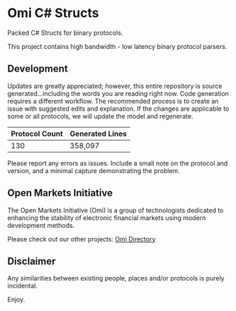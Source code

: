 # Omi C# Structs

Packed C# Structs for binary protocols.

This project contains high bandwidth - low latency binary protocol parsers.


## Development

Updates are greatly appreciated; however, this entire repository is source generated...including the words you are reading right now. Code generation requires a different workflow.  The recommended process is to create an issue with suggested edits and explanation.  If the changes are applicable to some or all protocols, we will update the model and regenerate.

| Protocol Count | Generated Lines |
| --- | --- |
| 130 | 358,097 |

Please report any errors as issues.  Include a small note on the protocol and version, and a minimal capture demonstrating the problem.

## Open Markets Initiative

The Open Markets Initiative (Omi) is a group of technologists dedicated to enhancing the stability of electronic financial markets using modern development methods.

Please check out our other projects: [Omi Directory](https://github.com/Open-Markets-Initiative/Directory "Open Markets Initiative Repository Directory")

## Disclaimer

Any similarities between existing people, places and/or protocols is purely incidental.

Enjoy.


[Asx.Directory]: https://github.com/Open-Markets-Initiative/CSharp.Hft.Structs/tree/master/Asx "Australian Securities Exchange"
[Asx.Securities.T24.Itch.v1.13.Structs]: https://github.com/Open-Markets-Initiative/CSharp.Hft.Structs/blob/master/Asx/Asx.Securities.T24.Itch.v1.13.cs "Asx Securities T24 Itch v1.13 C# Parsers Source File"
[Cboe.Directory]: https://github.com/Open-Markets-Initiative/CSharp.Hft.Structs/tree/master/Cboe "Chicago Board Options Exchange"
[Cboe.Bzx.Equities.OrderEntry.Boe.v2.3.Structs]: https://github.com/Open-Markets-Initiative/CSharp.Hft.Structs/blob/master/Cboe/Cboe.Bzx.Equities.OrderEntry.Boe.v2.3.cs "Cboe Bzx Equities OrderEntry Boe v2.3 C# Parsers Source File"
[Cboe.Directory]: https://github.com/Open-Markets-Initiative/CSharp.Hft.Structs/tree/master/Cboe "Chicago Board Options Exchange"
[Cboe.Edgx.Equities.OrderEntry.Boe.v2.3.Structs]: https://github.com/Open-Markets-Initiative/CSharp.Hft.Structs/blob/master/Cboe/Cboe.Edgx.Equities.OrderEntry.Boe.v2.3.cs "Cboe Edgx Equities OrderEntry Boe v2.3 C# Parsers Source File"
[Cboe.Directory]: https://github.com/Open-Markets-Initiative/CSharp.Hft.Structs/tree/master/Cboe "Chicago Board Options Exchange"
[Cboe.Futures.DepthOfBook.Pitch.v1.1.6.Structs]: https://github.com/Open-Markets-Initiative/CSharp.Hft.Structs/blob/master/Cboe/Cboe.Futures.DepthOfBook.Pitch.v1.1.6.cs "Cboe Futures DepthOfBook Pitch v1.1.6 C# Parsers Source File"
[Cboe.Directory]: https://github.com/Open-Markets-Initiative/CSharp.Hft.Structs/tree/master/Cboe "Chicago Board Options Exchange"
[Cboe.Futures.DepthOfBook.Pitch.v1.1.12.Structs]: https://github.com/Open-Markets-Initiative/CSharp.Hft.Structs/blob/master/Cboe/Cboe.Futures.DepthOfBook.Pitch.v1.1.12.cs "Cboe Futures DepthOfBook Pitch v1.1.12 C# Parsers Source File"
[Cboe.Directory]: https://github.com/Open-Markets-Initiative/CSharp.Hft.Structs/tree/master/Cboe "Chicago Board Options Exchange"
[Cboe.Futures.OrderEntry.Boe.v1.3.Structs]: https://github.com/Open-Markets-Initiative/CSharp.Hft.Structs/blob/master/Cboe/Cboe.Futures.OrderEntry.Boe.v1.3.cs "Cboe Futures OrderEntry Boe v1.3 C# Parsers Source File"
[Cboe.Directory]: https://github.com/Open-Markets-Initiative/CSharp.Hft.Structs/tree/master/Cboe "Chicago Board Options Exchange"
[Cboe.Options.ComplexDepthOfBook.Pitch.v2.1.18.Structs]: https://github.com/Open-Markets-Initiative/CSharp.Hft.Structs/blob/master/Cboe/Cboe.Options.ComplexDepthOfBook.Pitch.v2.1.18.cs "Cboe Options ComplexDepthOfBook Pitch v2.1.18 C# Parsers Source File"
[Cboe.Directory]: https://github.com/Open-Markets-Initiative/CSharp.Hft.Structs/tree/master/Cboe "Chicago Board Options Exchange"
[Cboe.Bzx.Options.OrderEntry.Boe.v2.10.Structs]: https://github.com/Open-Markets-Initiative/CSharp.Hft.Structs/blob/master/Cboe/Cboe.Bzx.Options.OrderEntry.Boe.v2.10.cs "Cboe Bzx Options OrderEntry Boe v2.10 C# Parsers Source File"
[Cboe.Directory]: https://github.com/Open-Markets-Initiative/CSharp.Hft.Structs/tree/master/Cboe "Chicago Board Options Exchange"
[Cboe.C1.Options.AuctionFeed.Pitch.v1.1.1.Structs]: https://github.com/Open-Markets-Initiative/CSharp.Hft.Structs/blob/master/Cboe/Cboe.C1.Options.AuctionFeed.Pitch.v1.1.1.cs "Cboe C1 Options AuctionFeed Pitch v1.1.1 C# Parsers Source File"
[Cboe.Directory]: https://github.com/Open-Markets-Initiative/CSharp.Hft.Structs/tree/master/Cboe "Chicago Board Options Exchange"
[Cboe.C1.Options.OrderEntry.Boe.v2.10.Structs]: https://github.com/Open-Markets-Initiative/CSharp.Hft.Structs/blob/master/Cboe/Cboe.C1.Options.OrderEntry.Boe.v2.10.cs "Cboe C1 Options OrderEntry Boe v2.10 C# Parsers Source File"
[Cboe.Directory]: https://github.com/Open-Markets-Initiative/CSharp.Hft.Structs/tree/master/Cboe "Chicago Board Options Exchange"
[Cboe.Edgx.Options.AuctionFeed.Pitch.v1.1.1.Structs]: https://github.com/Open-Markets-Initiative/CSharp.Hft.Structs/blob/master/Cboe/Cboe.Edgx.Options.AuctionFeed.Pitch.v1.1.1.cs "Cboe Edgx Options AuctionFeed Pitch v1.1.1 C# Parsers Source File"
[Cboe.Directory]: https://github.com/Open-Markets-Initiative/CSharp.Hft.Structs/tree/master/Cboe "Chicago Board Options Exchange"
[Cboe.Edgx.Options.OrderEntry.Boe.v2.10.Structs]: https://github.com/Open-Markets-Initiative/CSharp.Hft.Structs/blob/master/Cboe/Cboe.Edgx.Options.OrderEntry.Boe.v2.10.cs "Cboe Edgx Options OrderEntry Boe v2.10 C# Parsers Source File"
[Cboe.Directory]: https://github.com/Open-Markets-Initiative/CSharp.Hft.Structs/tree/master/Cboe "Chicago Board Options Exchange"
[Cboe.Options.DepthOfBook.Pitch.v2.39.4.Structs]: https://github.com/Open-Markets-Initiative/CSharp.Hft.Structs/blob/master/Cboe/Cboe.Options.DepthOfBook.Pitch.v2.39.4.cs "Cboe Options DepthOfBook Pitch v2.39.4 C# Parsers Source File"
[Cboe.Directory]: https://github.com/Open-Markets-Initiative/CSharp.Hft.Structs/tree/master/Cboe "Chicago Board Options Exchange"
[Cboe.Options.MarketDataFeed.Csm.v1.4.2.Structs]: https://github.com/Open-Markets-Initiative/CSharp.Hft.Structs/blob/master/Cboe/Cboe.Options.MarketDataFeed.Csm.v1.4.2.cs "Cboe Options MarketDataFeed Csm v1.4.2 C# Parsers Source File"
[Cboe.Directory]: https://github.com/Open-Markets-Initiative/CSharp.Hft.Structs/tree/master/Cboe "Chicago Board Options Exchange"
[Cboe.Options.MarketLevel2.Csm.v1.0.4.Structs]: https://github.com/Open-Markets-Initiative/CSharp.Hft.Structs/blob/master/Cboe/Cboe.Options.MarketLevel2.Csm.v1.0.4.cs "Cboe Options MarketLevel2 Csm v1.0.4 C# Parsers Source File"
[Cboe.Directory]: https://github.com/Open-Markets-Initiative/CSharp.Hft.Structs/tree/master/Cboe "Chicago Board Options Exchange"
[Cboe.Options.OpeningAuction.Csm.v1.0.Structs]: https://github.com/Open-Markets-Initiative/CSharp.Hft.Structs/blob/master/Cboe/Cboe.Options.OpeningAuction.Csm.v1.0.cs "Cboe Options OpeningAuction Csm v1.0 C# Parsers Source File"
[Cme.Directory]: https://github.com/Open-Markets-Initiative/CSharp.Hft.Structs/tree/master/Cme "Chicago Mercantile Exchange"
[Cme.Futures.Mdp3.Sbe.v1.5.Structs]: https://github.com/Open-Markets-Initiative/CSharp.Hft.Structs/blob/master/Cme/Cme.Futures.Mdp3.Sbe.v1.5.cs "Cme Futures Mdp3 Sbe v1.5 C# Parsers Source File"
[Cme.Directory]: https://github.com/Open-Markets-Initiative/CSharp.Hft.Structs/tree/master/Cme "Chicago Mercantile Exchange"
[Cme.Futures.Mdp3.Sbe.v1.6.Structs]: https://github.com/Open-Markets-Initiative/CSharp.Hft.Structs/blob/master/Cme/Cme.Futures.Mdp3.Sbe.v1.6.cs "Cme Futures Mdp3 Sbe v1.6 C# Parsers Source File"
[Cme.Directory]: https://github.com/Open-Markets-Initiative/CSharp.Hft.Structs/tree/master/Cme "Chicago Mercantile Exchange"
[Cme.Futures.Mdp3.Sbe.v1.8.Structs]: https://github.com/Open-Markets-Initiative/CSharp.Hft.Structs/blob/master/Cme/Cme.Futures.Mdp3.Sbe.v1.8.cs "Cme Futures Mdp3 Sbe v1.8 C# Parsers Source File"
[Cme.Directory]: https://github.com/Open-Markets-Initiative/CSharp.Hft.Structs/tree/master/Cme "Chicago Mercantile Exchange"
[Cme.Futures.Mdp3.Sbe.v1.9.Structs]: https://github.com/Open-Markets-Initiative/CSharp.Hft.Structs/blob/master/Cme/Cme.Futures.Mdp3.Sbe.v1.9.cs "Cme Futures Mdp3 Sbe v1.9 C# Parsers Source File"
[Cme.Directory]: https://github.com/Open-Markets-Initiative/CSharp.Hft.Structs/tree/master/Cme "Chicago Mercantile Exchange"
[Cme.Futures.Mdp3.Sbe.v1.10.Structs]: https://github.com/Open-Markets-Initiative/CSharp.Hft.Structs/blob/master/Cme/Cme.Futures.Mdp3.Sbe.v1.10.cs "Cme Futures Mdp3 Sbe v1.10 C# Parsers Source File"
[Cme.Directory]: https://github.com/Open-Markets-Initiative/CSharp.Hft.Structs/tree/master/Cme "Chicago Mercantile Exchange"
[Cme.Futures.Mdp3.Sbe.v1.11.Structs]: https://github.com/Open-Markets-Initiative/CSharp.Hft.Structs/blob/master/Cme/Cme.Futures.Mdp3.Sbe.v1.11.cs "Cme Futures Mdp3 Sbe v1.11 C# Parsers Source File"
[Cme.Directory]: https://github.com/Open-Markets-Initiative/CSharp.Hft.Structs/tree/master/Cme "Chicago Mercantile Exchange"
[Cme.Futures.Streamline.Sbe.v5.8.Structs]: https://github.com/Open-Markets-Initiative/CSharp.Hft.Structs/blob/master/Cme/Cme.Futures.Streamline.Sbe.v5.8.cs "Cme Futures Streamline Sbe v5.8 C# Parsers Source File"
[Cme.Directory]: https://github.com/Open-Markets-Initiative/CSharp.Hft.Structs/tree/master/Cme "Chicago Mercantile Exchange"
[Cme.Futures.Streamline.Sbe.v5.9.Structs]: https://github.com/Open-Markets-Initiative/CSharp.Hft.Structs/blob/master/Cme/Cme.Futures.Streamline.Sbe.v5.9.cs "Cme Futures Streamline Sbe v5.9 C# Parsers Source File"
[Cme.Directory]: https://github.com/Open-Markets-Initiative/CSharp.Hft.Structs/tree/master/Cme "Chicago Mercantile Exchange"
[Cme.Futures.Settlements.Sbe.v7.0.Structs]: https://github.com/Open-Markets-Initiative/CSharp.Hft.Structs/blob/master/Cme/Cme.Futures.Settlements.Sbe.v7.0.cs "Cme Futures Settlements Sbe v7.0 C# Parsers Source File"
[Cme.Directory]: https://github.com/Open-Markets-Initiative/CSharp.Hft.Structs/tree/master/Cme "Chicago Mercantile Exchange"
[Cme.Futures.iLink3.Sbe.v8.2.Structs]: https://github.com/Open-Markets-Initiative/CSharp.Hft.Structs/blob/master/Cme/Cme.Futures.iLink3.Sbe.v8.2.cs "Cme Futures iLink3 Sbe v8.2 C# Parsers Source File"
[Cme.Directory]: https://github.com/Open-Markets-Initiative/CSharp.Hft.Structs/tree/master/Cme "Chicago Mercantile Exchange"
[Cme.Futures.iLink3.Sbe.v8.3.Structs]: https://github.com/Open-Markets-Initiative/CSharp.Hft.Structs/blob/master/Cme/Cme.Futures.iLink3.Sbe.v8.3.cs "Cme Futures iLink3 Sbe v8.3 C# Parsers Source File"
[Cme.Directory]: https://github.com/Open-Markets-Initiative/CSharp.Hft.Structs/tree/master/Cme "Chicago Mercantile Exchange"
[Cme.Futures.iLink3.Sbe.v8.4.Structs]: https://github.com/Open-Markets-Initiative/CSharp.Hft.Structs/blob/master/Cme/Cme.Futures.iLink3.Sbe.v8.4.cs "Cme Futures iLink3 Sbe v8.4 C# Parsers Source File"
[Cme.Directory]: https://github.com/Open-Markets-Initiative/CSharp.Hft.Structs/tree/master/Cme "Chicago Mercantile Exchange"
[Cme.Futures.iLink3.Sbe.v8.5.Structs]: https://github.com/Open-Markets-Initiative/CSharp.Hft.Structs/blob/master/Cme/Cme.Futures.iLink3.Sbe.v8.5.cs "Cme Futures iLink3 Sbe v8.5 C# Parsers Source File"
[Cme.Directory]: https://github.com/Open-Markets-Initiative/CSharp.Hft.Structs/tree/master/Cme "Chicago Mercantile Exchange"
[Cme.Futures.iLink3.Sbe.v8.6.Structs]: https://github.com/Open-Markets-Initiative/CSharp.Hft.Structs/blob/master/Cme/Cme.Futures.iLink3.Sbe.v8.6.cs "Cme Futures iLink3 Sbe v8.6 C# Parsers Source File"
[Cme.Directory]: https://github.com/Open-Markets-Initiative/CSharp.Hft.Structs/tree/master/Cme "Chicago Mercantile Exchange"
[Cme.Futures.iLink3.Sbe.v8.7.Structs]: https://github.com/Open-Markets-Initiative/CSharp.Hft.Structs/blob/master/Cme/Cme.Futures.iLink3.Sbe.v8.7.cs "Cme Futures iLink3 Sbe v8.7 C# Parsers Source File"
[Eurex.Directory]: https://github.com/Open-Markets-Initiative/CSharp.Hft.Structs/tree/master/Eurex "Eurex Exchange"
[Eurex.Derivatives.Eti.T7.v2.5.Structs]: https://github.com/Open-Markets-Initiative/CSharp.Hft.Structs/blob/master/Eurex/Eurex.Derivatives.Eti.T7.v2.5.cs "Eurex Derivatives Eti T7 v2.5 C# Parsers Source File"
[Eurex.Directory]: https://github.com/Open-Markets-Initiative/CSharp.Hft.Structs/tree/master/Eurex "Eurex Exchange"
[Eurex.Derivatives.Eobi.T7.v2.5.Structs]: https://github.com/Open-Markets-Initiative/CSharp.Hft.Structs/blob/master/Eurex/Eurex.Derivatives.Eobi.T7.v2.5.cs "Eurex Derivatives Eobi T7 v2.5 C# Parsers Source File"
[Eurex.Directory]: https://github.com/Open-Markets-Initiative/CSharp.Hft.Structs/tree/master/Eurex "Eurex Exchange"
[Eurex.Derivatives.Eobi.T7.v3.0.Structs]: https://github.com/Open-Markets-Initiative/CSharp.Hft.Structs/blob/master/Eurex/Eurex.Derivatives.Eobi.T7.v3.0.cs "Eurex Derivatives Eobi T7 v3.0 C# Parsers Source File"
[Eurex.Directory]: https://github.com/Open-Markets-Initiative/CSharp.Hft.Structs/tree/master/Eurex "Eurex Exchange"
[Eurex.Derivatives.Eobi.T7.v4.0.Structs]: https://github.com/Open-Markets-Initiative/CSharp.Hft.Structs/blob/master/Eurex/Eurex.Derivatives.Eobi.T7.v4.0.cs "Eurex Derivatives Eobi T7 v4.0 C# Parsers Source File"
[Eurex.Directory]: https://github.com/Open-Markets-Initiative/CSharp.Hft.Structs/tree/master/Eurex "Eurex Exchange"
[Eurex.Cash.Eti.T7.v5.0.Structs]: https://github.com/Open-Markets-Initiative/CSharp.Hft.Structs/blob/master/Eurex/Eurex.Cash.Eti.T7.v5.0.cs "Eurex Cash Eti T7 v5.0 C# Parsers Source File"
[Eurex.Directory]: https://github.com/Open-Markets-Initiative/CSharp.Hft.Structs/tree/master/Eurex "Eurex Exchange"
[Eurex.Derivatives.Eti.T7.v5.0.Structs]: https://github.com/Open-Markets-Initiative/CSharp.Hft.Structs/blob/master/Eurex/Eurex.Derivatives.Eti.T7.v5.0.cs "Eurex Derivatives Eti T7 v5.0 C# Parsers Source File"
[Eurex.Directory]: https://github.com/Open-Markets-Initiative/CSharp.Hft.Structs/tree/master/Eurex "Eurex Exchange"
[Eurex.Derivatives.Eobi.T7.v5.0.Structs]: https://github.com/Open-Markets-Initiative/CSharp.Hft.Structs/blob/master/Eurex/Eurex.Derivatives.Eobi.T7.v5.0.cs "Eurex Derivatives Eobi T7 v5.0 C# Parsers Source File"
[Eurex.Directory]: https://github.com/Open-Markets-Initiative/CSharp.Hft.Structs/tree/master/Eurex "Eurex Exchange"
[Eurex.Cash.Eti.T7.v6.0.Structs]: https://github.com/Open-Markets-Initiative/CSharp.Hft.Structs/blob/master/Eurex/Eurex.Cash.Eti.T7.v6.0.cs "Eurex Cash Eti T7 v6.0 C# Parsers Source File"
[Eurex.Directory]: https://github.com/Open-Markets-Initiative/CSharp.Hft.Structs/tree/master/Eurex "Eurex Exchange"
[Eurex.Derivatives.Eti.T7.v6.0.Structs]: https://github.com/Open-Markets-Initiative/CSharp.Hft.Structs/blob/master/Eurex/Eurex.Derivatives.Eti.T7.v6.0.cs "Eurex Derivatives Eti T7 v6.0 C# Parsers Source File"
[Eurex.Directory]: https://github.com/Open-Markets-Initiative/CSharp.Hft.Structs/tree/master/Eurex "Eurex Exchange"
[Eurex.Derivatives.Eobi.T7.v6.0.Structs]: https://github.com/Open-Markets-Initiative/CSharp.Hft.Structs/blob/master/Eurex/Eurex.Derivatives.Eobi.T7.v6.0.cs "Eurex Derivatives Eobi T7 v6.0 C# Parsers Source File"
[Eurex.Directory]: https://github.com/Open-Markets-Initiative/CSharp.Hft.Structs/tree/master/Eurex "Eurex Exchange"
[Eurex.Cash.Eti.T7.v6.1.Structs]: https://github.com/Open-Markets-Initiative/CSharp.Hft.Structs/blob/master/Eurex/Eurex.Cash.Eti.T7.v6.1.cs "Eurex Cash Eti T7 v6.1 C# Parsers Source File"
[Eurex.Directory]: https://github.com/Open-Markets-Initiative/CSharp.Hft.Structs/tree/master/Eurex "Eurex Exchange"
[Eurex.Derivatives.Eti.T7.v6.1.Structs]: https://github.com/Open-Markets-Initiative/CSharp.Hft.Structs/blob/master/Eurex/Eurex.Derivatives.Eti.T7.v6.1.cs "Eurex Derivatives Eti T7 v6.1 C# Parsers Source File"
[Eurex.Directory]: https://github.com/Open-Markets-Initiative/CSharp.Hft.Structs/tree/master/Eurex "Eurex Exchange"
[Eurex.Derivatives.Eobi.T7.v6.1.Structs]: https://github.com/Open-Markets-Initiative/CSharp.Hft.Structs/blob/master/Eurex/Eurex.Derivatives.Eobi.T7.v6.1.cs "Eurex Derivatives Eobi T7 v6.1 C# Parsers Source File"
[Eurex.Directory]: https://github.com/Open-Markets-Initiative/CSharp.Hft.Structs/tree/master/Eurex "Eurex Exchange"
[Eurex.Cash.Eti.T7.v7.0.Structs]: https://github.com/Open-Markets-Initiative/CSharp.Hft.Structs/blob/master/Eurex/Eurex.Cash.Eti.T7.v7.0.cs "Eurex Cash Eti T7 v7.0 C# Parsers Source File"
[Eurex.Directory]: https://github.com/Open-Markets-Initiative/CSharp.Hft.Structs/tree/master/Eurex "Eurex Exchange"
[Eurex.Derivatives.Eti.T7.v7.0.Structs]: https://github.com/Open-Markets-Initiative/CSharp.Hft.Structs/blob/master/Eurex/Eurex.Derivatives.Eti.T7.v7.0.cs "Eurex Derivatives Eti T7 v7.0 C# Parsers Source File"
[Eurex.Directory]: https://github.com/Open-Markets-Initiative/CSharp.Hft.Structs/tree/master/Eurex "Eurex Exchange"
[Eurex.Derivatives.Eobi.T7.v7.0.Structs]: https://github.com/Open-Markets-Initiative/CSharp.Hft.Structs/blob/master/Eurex/Eurex.Derivatives.Eobi.T7.v7.0.cs "Eurex Derivatives Eobi T7 v7.0 C# Parsers Source File"
[Eurex.Directory]: https://github.com/Open-Markets-Initiative/CSharp.Hft.Structs/tree/master/Eurex "Eurex Exchange"
[Eurex.Cash.Eti.T7.v7.1.Structs]: https://github.com/Open-Markets-Initiative/CSharp.Hft.Structs/blob/master/Eurex/Eurex.Cash.Eti.T7.v7.1.cs "Eurex Cash Eti T7 v7.1 C# Parsers Source File"
[Eurex.Directory]: https://github.com/Open-Markets-Initiative/CSharp.Hft.Structs/tree/master/Eurex "Eurex Exchange"
[Eurex.Derivatives.Eti.T7.v7.1.Structs]: https://github.com/Open-Markets-Initiative/CSharp.Hft.Structs/blob/master/Eurex/Eurex.Derivatives.Eti.T7.v7.1.cs "Eurex Derivatives Eti T7 v7.1 C# Parsers Source File"
[Eurex.Directory]: https://github.com/Open-Markets-Initiative/CSharp.Hft.Structs/tree/master/Eurex "Eurex Exchange"
[Eurex.Derivatives.Eobi.T7.v7.1.Structs]: https://github.com/Open-Markets-Initiative/CSharp.Hft.Structs/blob/master/Eurex/Eurex.Derivatives.Eobi.T7.v7.1.cs "Eurex Derivatives Eobi T7 v7.1 C# Parsers Source File"
[Eurex.Directory]: https://github.com/Open-Markets-Initiative/CSharp.Hft.Structs/tree/master/Eurex "Eurex Exchange"
[Eurex.Cash.Eti.T7.v8.0.Structs]: https://github.com/Open-Markets-Initiative/CSharp.Hft.Structs/blob/master/Eurex/Eurex.Cash.Eti.T7.v8.0.cs "Eurex Cash Eti T7 v8.0 C# Parsers Source File"
[Eurex.Directory]: https://github.com/Open-Markets-Initiative/CSharp.Hft.Structs/tree/master/Eurex "Eurex Exchange"
[Eurex.Derivatives.Eti.T7.v8.0.Structs]: https://github.com/Open-Markets-Initiative/CSharp.Hft.Structs/blob/master/Eurex/Eurex.Derivatives.Eti.T7.v8.0.cs "Eurex Derivatives Eti T7 v8.0 C# Parsers Source File"
[Eurex.Directory]: https://github.com/Open-Markets-Initiative/CSharp.Hft.Structs/tree/master/Eurex "Eurex Exchange"
[Eurex.Derivatives.Eobi.T7.v8.0.Structs]: https://github.com/Open-Markets-Initiative/CSharp.Hft.Structs/blob/master/Eurex/Eurex.Derivatives.Eobi.T7.v8.0.cs "Eurex Derivatives Eobi T7 v8.0 C# Parsers Source File"
[Eurex.Directory]: https://github.com/Open-Markets-Initiative/CSharp.Hft.Structs/tree/master/Eurex "Eurex Exchange"
[Eurex.Cash.Eti.T7.v8.1.Structs]: https://github.com/Open-Markets-Initiative/CSharp.Hft.Structs/blob/master/Eurex/Eurex.Cash.Eti.T7.v8.1.cs "Eurex Cash Eti T7 v8.1 C# Parsers Source File"
[Eurex.Directory]: https://github.com/Open-Markets-Initiative/CSharp.Hft.Structs/tree/master/Eurex "Eurex Exchange"
[Eurex.Derivatives.Eti.T7.v8.1.Structs]: https://github.com/Open-Markets-Initiative/CSharp.Hft.Structs/blob/master/Eurex/Eurex.Derivatives.Eti.T7.v8.1.cs "Eurex Derivatives Eti T7 v8.1 C# Parsers Source File"
[Eurex.Directory]: https://github.com/Open-Markets-Initiative/CSharp.Hft.Structs/tree/master/Eurex "Eurex Exchange"
[Eurex.Derivatives.Eobi.T7.v8.1.Structs]: https://github.com/Open-Markets-Initiative/CSharp.Hft.Structs/blob/master/Eurex/Eurex.Derivatives.Eobi.T7.v8.1.cs "Eurex Derivatives Eobi T7 v8.1 C# Parsers Source File"
[Eurex.Directory]: https://github.com/Open-Markets-Initiative/CSharp.Hft.Structs/tree/master/Eurex "Eurex Exchange"
[Eurex.Cash.Eti.T7.v9.0.Structs]: https://github.com/Open-Markets-Initiative/CSharp.Hft.Structs/blob/master/Eurex/Eurex.Cash.Eti.T7.v9.0.cs "Eurex Cash Eti T7 v9.0 C# Parsers Source File"
[Eurex.Directory]: https://github.com/Open-Markets-Initiative/CSharp.Hft.Structs/tree/master/Eurex "Eurex Exchange"
[Eurex.Derivatives.Eti.T7.v9.0.Structs]: https://github.com/Open-Markets-Initiative/CSharp.Hft.Structs/blob/master/Eurex/Eurex.Derivatives.Eti.T7.v9.0.cs "Eurex Derivatives Eti T7 v9.0 C# Parsers Source File"
[Eurex.Directory]: https://github.com/Open-Markets-Initiative/CSharp.Hft.Structs/tree/master/Eurex "Eurex Exchange"
[Eurex.Derivatives.Eobi.T7.v9.0.Structs]: https://github.com/Open-Markets-Initiative/CSharp.Hft.Structs/blob/master/Eurex/Eurex.Derivatives.Eobi.T7.v9.0.cs "Eurex Derivatives Eobi T7 v9.0 C# Parsers Source File"
[Eurex.Directory]: https://github.com/Open-Markets-Initiative/CSharp.Hft.Structs/tree/master/Eurex "Eurex Exchange"
[Eurex.Cash.Eti.T7.v9.1.Structs]: https://github.com/Open-Markets-Initiative/CSharp.Hft.Structs/blob/master/Eurex/Eurex.Cash.Eti.T7.v9.1.cs "Eurex Cash Eti T7 v9.1 C# Parsers Source File"
[Eurex.Directory]: https://github.com/Open-Markets-Initiative/CSharp.Hft.Structs/tree/master/Eurex "Eurex Exchange"
[Eurex.Derivatives.Eti.T7.v9.1.Structs]: https://github.com/Open-Markets-Initiative/CSharp.Hft.Structs/blob/master/Eurex/Eurex.Derivatives.Eti.T7.v9.1.cs "Eurex Derivatives Eti T7 v9.1 C# Parsers Source File"
[Eurex.Directory]: https://github.com/Open-Markets-Initiative/CSharp.Hft.Structs/tree/master/Eurex "Eurex Exchange"
[Eurex.Derivatives.Eobi.T7.v9.1.Structs]: https://github.com/Open-Markets-Initiative/CSharp.Hft.Structs/blob/master/Eurex/Eurex.Derivatives.Eobi.T7.v9.1.cs "Eurex Derivatives Eobi T7 v9.1 C# Parsers Source File"
[Euronext.Directory]: https://github.com/Open-Markets-Initiative/CSharp.Hft.Structs/tree/master/Euronext "European New Exchange Technology"
[Euronext.Optiq.OrderEntryGateway.Sbe.v4.2.2.Structs]: https://github.com/Open-Markets-Initiative/CSharp.Hft.Structs/blob/master/Euronext/Euronext.Optiq.OrderEntryGateway.Sbe.v4.2.2.cs "Euronext Optiq OrderEntryGateway Sbe v4.2.2 C# Parsers Source File"
[Euronext.Directory]: https://github.com/Open-Markets-Initiative/CSharp.Hft.Structs/tree/master/Euronext "European New Exchange Technology"
[Euronext.Optiq.MarketDataGateway.Sbe.v4.3.0.Structs]: https://github.com/Open-Markets-Initiative/CSharp.Hft.Structs/blob/master/Euronext/Euronext.Optiq.MarketDataGateway.Sbe.v4.3.0.cs "Euronext Optiq MarketDataGateway Sbe v4.3.0 C# Parsers Source File"
[Finra.Directory]: https://github.com/Open-Markets-Initiative/CSharp.Hft.Structs/tree/master/Finra "Financial Industry Regulatory Authority"
[Finra.Orf.Tdds.Dfi.v2.0.Structs]: https://github.com/Open-Markets-Initiative/CSharp.Hft.Structs/blob/master/Finra/Finra.Orf.Tdds.Dfi.v2.0.cs "Finra Orf Tdds Dfi v2.0 C# Parsers Source File"
[Finra.Directory]: https://github.com/Open-Markets-Initiative/CSharp.Hft.Structs/tree/master/Finra "Financial Industry Regulatory Authority"
[Finra.Otc.Bbds.Dfi.v2018.1A.Structs]: https://github.com/Open-Markets-Initiative/CSharp.Hft.Structs/blob/master/Finra/Finra.Otc.Bbds.Dfi.v2018.1A.cs "Finra Otc Bbds Dfi v2018.1A C# Parsers Source File"
[Ice.Directory]: https://github.com/Open-Markets-Initiative/CSharp.Hft.Structs/tree/master/Ice "Intercontinental Exchange"
[Ice.Futures.Mdf.iMpact.v1.1.24.Structs]: https://github.com/Open-Markets-Initiative/CSharp.Hft.Structs/blob/master/Ice/Ice.Futures.Mdf.iMpact.v1.1.24.cs "Ice Futures Mdf iMpact v1.1.24 C# Parsers Source File"
[Ice.Directory]: https://github.com/Open-Markets-Initiative/CSharp.Hft.Structs/tree/master/Ice "Intercontinental Exchange"
[Ice.Futures.Mdf.iMpact.v1.1.33.Structs]: https://github.com/Open-Markets-Initiative/CSharp.Hft.Structs/blob/master/Ice/Ice.Futures.Mdf.iMpact.v1.1.33.cs "Ice Futures Mdf iMpact v1.1.33 C# Parsers Source File"
[Ice.Directory]: https://github.com/Open-Markets-Initiative/CSharp.Hft.Structs/tree/master/Ice "Intercontinental Exchange"
[Ice.Futures.Mdf.iMpact.v1.1.34.Structs]: https://github.com/Open-Markets-Initiative/CSharp.Hft.Structs/blob/master/Ice/Ice.Futures.Mdf.iMpact.v1.1.34.cs "Ice Futures Mdf iMpact v1.1.34 C# Parsers Source File"
[Iex.Directory]: https://github.com/Open-Markets-Initiative/CSharp.Hft.Structs/tree/master/Iex "Investors Exchange"
[Iex.Equities.Deep.IexTp.v1.0.Structs]: https://github.com/Open-Markets-Initiative/CSharp.Hft.Structs/blob/master/Iex/Iex.Equities.Deep.IexTp.v1.0.cs "Iex Equities Deep IexTp v1.0 C# Parsers Source File"
[Iex.Directory]: https://github.com/Open-Markets-Initiative/CSharp.Hft.Structs/tree/master/Iex "Investors Exchange"
[Iex.Equities.Tops.IexTp.v1.6.Structs]: https://github.com/Open-Markets-Initiative/CSharp.Hft.Structs/blob/master/Iex/Iex.Equities.Tops.IexTp.v1.6.cs "Iex Equities Tops IexTp v1.6 C# Parsers Source File"
[Lse.Directory]: https://github.com/Open-Markets-Initiative/CSharp.Hft.Structs/tree/master/Lse "London Stock Exchange"
[Lse.Millennium.Level2.Mitch.v11.9.Structs]: https://github.com/Open-Markets-Initiative/CSharp.Hft.Structs/blob/master/Lse/Lse.Millennium.Level2.Mitch.v11.9.cs "Lse Millennium Level2 Mitch v11.9 C# Parsers Source File"
[Miax.Directory]: https://github.com/Open-Markets-Initiative/CSharp.Hft.Structs/tree/master/Miax "Miami International Securities Exchange"
[Miax.Options.ComplexTopOfMarket.Mach.v1.1.Structs]: https://github.com/Open-Markets-Initiative/CSharp.Hft.Structs/blob/master/Miax/Miax.Options.ComplexTopOfMarket.Mach.v1.1.cs "Miax Options ComplexTopOfMarket Mach v1.1 C# Parsers Source File"
[Miax.Directory]: https://github.com/Open-Markets-Initiative/CSharp.Hft.Structs/tree/master/Miax "Miami International Securities Exchange"
[Miax.Options.ComplexTopOfMarket.Mach.v1.3.Structs]: https://github.com/Open-Markets-Initiative/CSharp.Hft.Structs/blob/master/Miax/Miax.Options.ComplexTopOfMarket.Mach.v1.3.cs "Miax Options ComplexTopOfMarket Mach v1.3 C# Parsers Source File"
[Miax.Directory]: https://github.com/Open-Markets-Initiative/CSharp.Hft.Structs/tree/master/Miax "Miami International Securities Exchange"
[Miax.Options.TopOfMarket.Mach.v1.9.Structs]: https://github.com/Open-Markets-Initiative/CSharp.Hft.Structs/blob/master/Miax/Miax.Options.TopOfMarket.Mach.v1.9.cs "Miax Options TopOfMarket Mach v1.9 C# Parsers Source File"
[Miax.Directory]: https://github.com/Open-Markets-Initiative/CSharp.Hft.Structs/tree/master/Miax "Miami International Securities Exchange"
[Miax.Options.TopOfMarket.Mach.v2.2.Structs]: https://github.com/Open-Markets-Initiative/CSharp.Hft.Structs/blob/master/Miax/Miax.Options.TopOfMarket.Mach.v2.2.cs "Miax Options TopOfMarket Mach v2.2 C# Parsers Source File"
[Miax.Directory]: https://github.com/Open-Markets-Initiative/CSharp.Hft.Structs/tree/master/Miax "Miami International Securities Exchange"
[Miax.Options.TopOfMarket.Mach.v2.3.Structs]: https://github.com/Open-Markets-Initiative/CSharp.Hft.Structs/blob/master/Miax/Miax.Options.TopOfMarket.Mach.v2.3.cs "Miax Options TopOfMarket Mach v2.3 C# Parsers Source File"
[Miax.Directory]: https://github.com/Open-Markets-Initiative/CSharp.Hft.Structs/tree/master/Miax "Miami International Securities Exchange"
[Miax.Pearl.Equities.DepthOfMarket.Mach.v1.3.a.Structs]: https://github.com/Open-Markets-Initiative/CSharp.Hft.Structs/blob/master/Miax/Miax.Pearl.Equities.DepthOfMarket.Mach.v1.3.a.cs "Miax Pearl Equities DepthOfMarket Mach v1.3.a C# Parsers Source File"
[Miax.Directory]: https://github.com/Open-Markets-Initiative/CSharp.Hft.Structs/tree/master/Miax "Miami International Securities Exchange"
[Miax.Pearl.Equities.TopOfMarket.Mach.v1.1.a.Structs]: https://github.com/Open-Markets-Initiative/CSharp.Hft.Structs/blob/master/Miax/Miax.Pearl.Equities.TopOfMarket.Mach.v1.1.a.cs "Miax Pearl Equities TopOfMarket Mach v1.1.a C# Parsers Source File"
[Miax.Directory]: https://github.com/Open-Markets-Initiative/CSharp.Hft.Structs/tree/master/Miax "Miami International Securities Exchange"
[Miax.Pearl.Options.TopOfMarket.Mach.v1.0.Structs]: https://github.com/Open-Markets-Initiative/CSharp.Hft.Structs/blob/master/Miax/Miax.Pearl.Options.TopOfMarket.Mach.v1.0.cs "Miax Pearl Options TopOfMarket Mach v1.0 C# Parsers Source File"
[Memx.Directory]: https://github.com/Open-Markets-Initiative/CSharp.Hft.Structs/tree/master/Memx "Members Exchange"
[Memx.Equities.MemoirDepthFeed.Sbe.v1.1.Structs]: https://github.com/Open-Markets-Initiative/CSharp.Hft.Structs/blob/master/Memx/Memx.Equities.MemoirDepthFeed.Sbe.v1.1.cs "Memx Equities MemoirDepthFeed Sbe v1.1 C# Parsers Source File"
[Memx.Directory]: https://github.com/Open-Markets-Initiative/CSharp.Hft.Structs/tree/master/Memx "Members Exchange"
[Memx.Equities.MemoirLastSale.Sbe.v1.1.Structs]: https://github.com/Open-Markets-Initiative/CSharp.Hft.Structs/blob/master/Memx/Memx.Equities.MemoirLastSale.Sbe.v1.1.cs "Memx Equities MemoirLastSale Sbe v1.1 C# Parsers Source File"
[Memx.Directory]: https://github.com/Open-Markets-Initiative/CSharp.Hft.Structs/tree/master/Memx "Members Exchange"
[Memx.Equities.MemoirTopOfBook.Sbe.v1.1.Structs]: https://github.com/Open-Markets-Initiative/CSharp.Hft.Structs/blob/master/Memx/Memx.Equities.MemoirTopOfBook.Sbe.v1.1.cs "Memx Equities MemoirTopOfBook Sbe v1.1 C# Parsers Source File"
[Memx.Directory]: https://github.com/Open-Markets-Initiative/CSharp.Hft.Structs/tree/master/Memx "Members Exchange"
[Memx.Equities.Memo.Sbe.v1.1.Structs]: https://github.com/Open-Markets-Initiative/CSharp.Hft.Structs/blob/master/Memx/Memx.Equities.Memo.Sbe.v1.1.cs "Memx Equities Memo Sbe v1.1 C# Parsers Source File"
[Memx.Directory]: https://github.com/Open-Markets-Initiative/CSharp.Hft.Structs/tree/master/Memx "Members Exchange"
[Memx.Equities.Memo.Sbe.v1.2.Structs]: https://github.com/Open-Markets-Initiative/CSharp.Hft.Structs/blob/master/Memx/Memx.Equities.Memo.Sbe.v1.2.cs "Memx Equities Memo Sbe v1.2 C# Parsers Source File"
[Nasdaq.Directory]: https://github.com/Open-Markets-Initiative/CSharp.Hft.Structs/tree/master/Nasdaq "National Association of Securities Dealers Automated Quotations"
[Nasdaq.Bx.Equities.TotalView.Itch.v5.0.Structs]: https://github.com/Open-Markets-Initiative/CSharp.Hft.Structs/blob/master/Nasdaq/Nasdaq.Bx.Equities.TotalView.Itch.v5.0.cs "Nasdaq Bx Equities TotalView Itch v5.0 C# Parsers Source File"
[Nasdaq.Directory]: https://github.com/Open-Markets-Initiative/CSharp.Hft.Structs/tree/master/Nasdaq "National Association of Securities Dealers Automated Quotations"
[Nasdaq.Bx.Equities.Orders.Ouch.v4.2.Structs]: https://github.com/Open-Markets-Initiative/CSharp.Hft.Structs/blob/master/Nasdaq/Nasdaq.Bx.Equities.Orders.Ouch.v4.2.cs "Nasdaq Bx Equities Orders Ouch v4.2 C# Parsers Source File"
[Nasdaq.Directory]: https://github.com/Open-Markets-Initiative/CSharp.Hft.Structs/tree/master/Nasdaq "National Association of Securities Dealers Automated Quotations"
[Nasdaq.Bx.Options.TopOfMarket.Itch.v1.2.Structs]: https://github.com/Open-Markets-Initiative/CSharp.Hft.Structs/blob/master/Nasdaq/Nasdaq.Bx.Options.TopOfMarket.Itch.v1.2.cs "Nasdaq Bx Options TopOfMarket Itch v1.2 C# Parsers Source File"
[Nasdaq.Directory]: https://github.com/Open-Markets-Initiative/CSharp.Hft.Structs/tree/master/Nasdaq "National Association of Securities Dealers Automated Quotations"
[Nasdaq.Bx.Options.DepthOfMarket.Itch.v1.3.Structs]: https://github.com/Open-Markets-Initiative/CSharp.Hft.Structs/blob/master/Nasdaq/Nasdaq.Bx.Options.DepthOfMarket.Itch.v1.3.cs "Nasdaq Bx Options DepthOfMarket Itch v1.3 C# Parsers Source File"
[Nasdaq.Directory]: https://github.com/Open-Markets-Initiative/CSharp.Hft.Structs/tree/master/Nasdaq "National Association of Securities Dealers Automated Quotations"
[Nasdaq.Ise.OrderComboFeed.Itch.v1.1.Structs]: https://github.com/Open-Markets-Initiative/CSharp.Hft.Structs/blob/master/Nasdaq/Nasdaq.Ise.OrderComboFeed.Itch.v1.1.cs "Nasdaq Ise OrderComboFeed Itch v1.1 C# Parsers Source File"
[Nasdaq.Directory]: https://github.com/Open-Markets-Initiative/CSharp.Hft.Structs/tree/master/Nasdaq "National Association of Securities Dealers Automated Quotations"
[Nasdaq.Ise.OrderFeed.Itch.v1.1.Structs]: https://github.com/Open-Markets-Initiative/CSharp.Hft.Structs/blob/master/Nasdaq/Nasdaq.Ise.OrderFeed.Itch.v1.1.cs "Nasdaq Ise OrderFeed Itch v1.1 C# Parsers Source File"
[Nasdaq.Directory]: https://github.com/Open-Markets-Initiative/CSharp.Hft.Structs/tree/master/Nasdaq "National Association of Securities Dealers Automated Quotations"
[Nasdaq.Ise.TopComboQuoteFeed.Itch.v1.0.Structs]: https://github.com/Open-Markets-Initiative/CSharp.Hft.Structs/blob/master/Nasdaq/Nasdaq.Ise.TopComboQuoteFeed.Itch.v1.0.cs "Nasdaq Ise TopComboQuoteFeed Itch v1.0 C# Parsers Source File"
[Nasdaq.Directory]: https://github.com/Open-Markets-Initiative/CSharp.Hft.Structs/tree/master/Nasdaq "National Association of Securities Dealers Automated Quotations"
[Nasdaq.Nom.Bono.Itch.v3.2.Structs]: https://github.com/Open-Markets-Initiative/CSharp.Hft.Structs/blob/master/Nasdaq/Nasdaq.Nom.Bono.Itch.v3.2.cs "Nasdaq Nom Bono Itch v3.2 C# Parsers Source File"
[Nasdaq.Directory]: https://github.com/Open-Markets-Initiative/CSharp.Hft.Structs/tree/master/Nasdaq "National Association of Securities Dealers Automated Quotations"
[Nasdaq.Nom.Itto.Itch.v4.0.Structs]: https://github.com/Open-Markets-Initiative/CSharp.Hft.Structs/blob/master/Nasdaq/Nasdaq.Nom.Itto.Itch.v4.0.cs "Nasdaq Nom Itto Itch v4.0 C# Parsers Source File"
[Nasdaq.Directory]: https://github.com/Open-Markets-Initiative/CSharp.Hft.Structs/tree/master/Nasdaq "National Association of Securities Dealers Automated Quotations"
[Nasdaq.Phlx.MarketDepth.Itch.v1.5.Structs]: https://github.com/Open-Markets-Initiative/CSharp.Hft.Structs/blob/master/Nasdaq/Nasdaq.Phlx.MarketDepth.Itch.v1.5.cs "Nasdaq Phlx MarketDepth Itch v1.5 C# Parsers Source File"
[Nasdaq.Directory]: https://github.com/Open-Markets-Initiative/CSharp.Hft.Structs/tree/master/Nasdaq "National Association of Securities Dealers Automated Quotations"
[Nasdaq.Phlx.MarketDepth.Itch.v1.6.Structs]: https://github.com/Open-Markets-Initiative/CSharp.Hft.Structs/blob/master/Nasdaq/Nasdaq.Phlx.MarketDepth.Itch.v1.6.cs "Nasdaq Phlx MarketDepth Itch v1.6 C# Parsers Source File"
[Nasdaq.Directory]: https://github.com/Open-Markets-Initiative/CSharp.Hft.Structs/tree/master/Nasdaq "National Association of Securities Dealers Automated Quotations"
[Nasdaq.Phlx.Orders.Itch.v1.9.Structs]: https://github.com/Open-Markets-Initiative/CSharp.Hft.Structs/blob/master/Nasdaq/Nasdaq.Phlx.Orders.Itch.v1.9.cs "Nasdaq Phlx Orders Itch v1.9 C# Parsers Source File"
[Nasdaq.Directory]: https://github.com/Open-Markets-Initiative/CSharp.Hft.Structs/tree/master/Nasdaq "National Association of Securities Dealers Automated Quotations"
[Nasdaq.Phlx.Topo.Itch.v3.3.Structs]: https://github.com/Open-Markets-Initiative/CSharp.Hft.Structs/blob/master/Nasdaq/Nasdaq.Phlx.Topo.Itch.v3.3.cs "Nasdaq Phlx Topo Itch v3.3 C# Parsers Source File"
[Nasdaq.Directory]: https://github.com/Open-Markets-Initiative/CSharp.Hft.Structs/tree/master/Nasdaq "National Association of Securities Dealers Automated Quotations"
[Nasdaq.Psx.LastSale.Itch.v2.1.Structs]: https://github.com/Open-Markets-Initiative/CSharp.Hft.Structs/blob/master/Nasdaq/Nasdaq.Psx.LastSale.Itch.v2.1.cs "Nasdaq Psx LastSale Itch v2.1 C# Parsers Source File"
[Nasdaq.Directory]: https://github.com/Open-Markets-Initiative/CSharp.Hft.Structs/tree/master/Nasdaq "National Association of Securities Dealers Automated Quotations"
[Nasdaq.Psx.TotalView.Itch.v5.0.Structs]: https://github.com/Open-Markets-Initiative/CSharp.Hft.Structs/blob/master/Nasdaq/Nasdaq.Psx.TotalView.Itch.v5.0.cs "Nasdaq Psx TotalView Itch v5.0 C# Parsers Source File"
[Nasdaq.Directory]: https://github.com/Open-Markets-Initiative/CSharp.Hft.Structs/tree/master/Nasdaq "National Association of Securities Dealers Automated Quotations"
[Nasdaq.Psx.Bbo.Itch.v2.1.Structs]: https://github.com/Open-Markets-Initiative/CSharp.Hft.Structs/blob/master/Nasdaq/Nasdaq.Psx.Bbo.Itch.v2.1.cs "Nasdaq Psx Bbo Itch v2.1 C# Parsers Source File"
[Nasdaq.Directory]: https://github.com/Open-Markets-Initiative/CSharp.Hft.Structs/tree/master/Nasdaq "National Association of Securities Dealers Automated Quotations"
[Nasdaq.Psx.Orders.Ouch.v4.2.Structs]: https://github.com/Open-Markets-Initiative/CSharp.Hft.Structs/blob/master/Nasdaq/Nasdaq.Psx.Orders.Ouch.v4.2.cs "Nasdaq Psx Orders Ouch v4.2 C# Parsers Source File"
[Nasdaq.Directory]: https://github.com/Open-Markets-Initiative/CSharp.Hft.Structs/tree/master/Nasdaq "National Association of Securities Dealers Automated Quotations"
[Nasdaq.Equities.Aggregated.Itch.v2.0.Structs]: https://github.com/Open-Markets-Initiative/CSharp.Hft.Structs/blob/master/Nasdaq/Nasdaq.Equities.Aggregated.Itch.v2.0.cs "Nasdaq Equities Aggregated Itch v2.0 C# Parsers Source File"
[Nasdaq.Directory]: https://github.com/Open-Markets-Initiative/CSharp.Hft.Structs/tree/master/Nasdaq "National Association of Securities Dealers Automated Quotations"
[Nasdaq.Equities.Level2.Itch.v2.0.Structs]: https://github.com/Open-Markets-Initiative/CSharp.Hft.Structs/blob/master/Nasdaq/Nasdaq.Equities.Level2.Itch.v2.0.cs "Nasdaq Equities Level2 Itch v2.0 C# Parsers Source File"
[Nasdaq.Directory]: https://github.com/Open-Markets-Initiative/CSharp.Hft.Structs/tree/master/Nasdaq "National Association of Securities Dealers Automated Quotations"
[Nasdaq.Equities.Noi.Itch.v3.0.Structs]: https://github.com/Open-Markets-Initiative/CSharp.Hft.Structs/blob/master/Nasdaq/Nasdaq.Equities.Noi.Itch.v3.0.cs "Nasdaq Equities Noi Itch v3.0 C# Parsers Source File"
[Nasdaq.Directory]: https://github.com/Open-Markets-Initiative/CSharp.Hft.Structs/tree/master/Nasdaq "National Association of Securities Dealers Automated Quotations"
[Nasdaq.Equities.Orders.Ouch.v4.2.Structs]: https://github.com/Open-Markets-Initiative/CSharp.Hft.Structs/blob/master/Nasdaq/Nasdaq.Equities.Orders.Ouch.v4.2.cs "Nasdaq Equities Orders Ouch v4.2 C# Parsers Source File"
[Nasdaq.Directory]: https://github.com/Open-Markets-Initiative/CSharp.Hft.Structs/tree/master/Nasdaq "National Association of Securities Dealers Automated Quotations"
[Nasdaq.Equities.TotalView.Itch.v4.1.Structs]: https://github.com/Open-Markets-Initiative/CSharp.Hft.Structs/blob/master/Nasdaq/Nasdaq.Equities.TotalView.Itch.v4.1.cs "Nasdaq Equities TotalView Itch v4.1 C# Parsers Source File"
[Nasdaq.Directory]: https://github.com/Open-Markets-Initiative/CSharp.Hft.Structs/tree/master/Nasdaq "National Association of Securities Dealers Automated Quotations"
[Nasdaq.Equities.TotalView.Itch.v5.0.Structs]: https://github.com/Open-Markets-Initiative/CSharp.Hft.Structs/blob/master/Nasdaq/Nasdaq.Equities.TotalView.Itch.v5.0.cs "Nasdaq Equities TotalView Itch v5.0 C# Parsers Source File"
[Nasdaq.Directory]: https://github.com/Open-Markets-Initiative/CSharp.Hft.Structs/tree/master/Nasdaq "National Association of Securities Dealers Automated Quotations"
[Nasdaq.Uqdf.Output.Utp.v1.5.Structs]: https://github.com/Open-Markets-Initiative/CSharp.Hft.Structs/blob/master/Nasdaq/Nasdaq.Uqdf.Output.Utp.v1.5.cs "Nasdaq Uqdf Output Utp v1.5 C# Parsers Source File"
[Nasdaq.Directory]: https://github.com/Open-Markets-Initiative/CSharp.Hft.Structs/tree/master/Nasdaq "National Association of Securities Dealers Automated Quotations"
[Nasdaq.Utdf.Output.Utp.v1.5.Structs]: https://github.com/Open-Markets-Initiative/CSharp.Hft.Structs/blob/master/Nasdaq/Nasdaq.Utdf.Output.Utp.v1.5.cs "Nasdaq Utdf Output Utp v1.5 C# Parsers Source File"
[Nyse.Directory]: https://github.com/Open-Markets-Initiative/CSharp.Hft.Structs/tree/master/Nyse "New York Stock Exchange"
[Nyse.Amex.Equities.OpenBook.Ultra.v2.1.b.Structs]: https://github.com/Open-Markets-Initiative/CSharp.Hft.Structs/blob/master/Nyse/Nyse.Amex.Equities.OpenBook.Ultra.v2.1.b.cs "Nyse Amex Equities OpenBook Ultra v2.1.b C# Parsers Source File"
[Nyse.Directory]: https://github.com/Open-Markets-Initiative/CSharp.Hft.Structs/tree/master/Nyse "New York Stock Exchange"
[Nyse.Equities.OpenBook.Ultra.v2.1.b.Structs]: https://github.com/Open-Markets-Initiative/CSharp.Hft.Structs/blob/master/Nyse/Nyse.Equities.OpenBook.Ultra.v2.1.b.cs "Nyse Equities OpenBook Ultra v2.1.b C# Parsers Source File"
[Nyse.Directory]: https://github.com/Open-Markets-Initiative/CSharp.Hft.Structs/tree/master/Nyse "New York Stock Exchange"
[Nyse.Amex.Equities.IntegratedFeed.Xdp.v2.1.g.Structs]: https://github.com/Open-Markets-Initiative/CSharp.Hft.Structs/blob/master/Nyse/Nyse.Amex.Equities.IntegratedFeed.Xdp.v2.1.g.cs "Nyse Amex Equities IntegratedFeed Xdp v2.1.g C# Parsers Source File"
[Nyse.Directory]: https://github.com/Open-Markets-Initiative/CSharp.Hft.Structs/tree/master/Nyse "New York Stock Exchange"
[Nyse.Arca.Equities.Bbo.Xdp.v2.4.c.Structs]: https://github.com/Open-Markets-Initiative/CSharp.Hft.Structs/blob/master/Nyse/Nyse.Arca.Equities.Bbo.Xdp.v2.4.c.cs "Nyse Arca Equities Bbo Xdp v2.4.c C# Parsers Source File"
[Nyse.Directory]: https://github.com/Open-Markets-Initiative/CSharp.Hft.Structs/tree/master/Nyse "New York Stock Exchange"
[Nyse.Equities.Bbo.Xdp.v2.4.g.Structs]: https://github.com/Open-Markets-Initiative/CSharp.Hft.Structs/blob/master/Nyse/Nyse.Equities.Bbo.Xdp.v2.4.g.cs "Nyse Equities Bbo Xdp v2.4.g C# Parsers Source File"
[Nyse.Directory]: https://github.com/Open-Markets-Initiative/CSharp.Hft.Structs/tree/master/Nyse "New York Stock Exchange"
[Nyse.Equities.Bqt.Xdp.v1.7.a.Structs]: https://github.com/Open-Markets-Initiative/CSharp.Hft.Structs/blob/master/Nyse/Nyse.Equities.Bqt.Xdp.v1.7.a.cs "Nyse Equities Bqt Xdp v1.7.a C# Parsers Source File"
[Nyse.Directory]: https://github.com/Open-Markets-Initiative/CSharp.Hft.Structs/tree/master/Nyse "New York Stock Exchange"
[Nyse.Equities.Bqt.Xdp.v2.1.a.Structs]: https://github.com/Open-Markets-Initiative/CSharp.Hft.Structs/blob/master/Nyse/Nyse.Equities.Bqt.Xdp.v2.1.a.cs "Nyse Equities Bqt Xdp v2.1.a C# Parsers Source File"
[Nyse.Directory]: https://github.com/Open-Markets-Initiative/CSharp.Hft.Structs/tree/master/Nyse "New York Stock Exchange"
[Nyse.Equities.ImbalancesFeed.Xdp.v2.1.f.Structs]: https://github.com/Open-Markets-Initiative/CSharp.Hft.Structs/blob/master/Nyse/Nyse.Equities.ImbalancesFeed.Xdp.v2.1.f.cs "Nyse Equities ImbalancesFeed Xdp v2.1.f C# Parsers Source File"
[Nyse.Directory]: https://github.com/Open-Markets-Initiative/CSharp.Hft.Structs/tree/master/Nyse "New York Stock Exchange"
[Nyse.Equities.ImbalancesFeed.Xdp.v2.2.a.Structs]: https://github.com/Open-Markets-Initiative/CSharp.Hft.Structs/blob/master/Nyse/Nyse.Equities.ImbalancesFeed.Xdp.v2.2.a.cs "Nyse Equities ImbalancesFeed Xdp v2.2.a C# Parsers Source File"
[Nyse.Directory]: https://github.com/Open-Markets-Initiative/CSharp.Hft.Structs/tree/master/Nyse "New York Stock Exchange"
[Nyse.Equities.IntegratedFeed.Xdp.v2.1.g.Structs]: https://github.com/Open-Markets-Initiative/CSharp.Hft.Structs/blob/master/Nyse/Nyse.Equities.IntegratedFeed.Xdp.v2.1.g.cs "Nyse Equities IntegratedFeed Xdp v2.1.g C# Parsers Source File"
[Nyse.Directory]: https://github.com/Open-Markets-Initiative/CSharp.Hft.Structs/tree/master/Nyse "New York Stock Exchange"
[Nyse.Options.ComplexFeed.Xdp.v1.3.a.Structs]: https://github.com/Open-Markets-Initiative/CSharp.Hft.Structs/blob/master/Nyse/Nyse.Options.ComplexFeed.Xdp.v1.3.a.cs "Nyse Options ComplexFeed Xdp v1.3.a C# Parsers Source File"
[Nyse.Directory]: https://github.com/Open-Markets-Initiative/CSharp.Hft.Structs/tree/master/Nyse "New York Stock Exchange"
[Nyse.Options.DeepFeed.Xdp.v1.3.a.Structs]: https://github.com/Open-Markets-Initiative/CSharp.Hft.Structs/blob/master/Nyse/Nyse.Options.DeepFeed.Xdp.v1.3.a.cs "Nyse Options DeepFeed Xdp v1.3.a C# Parsers Source File"
[Nyse.Directory]: https://github.com/Open-Markets-Initiative/CSharp.Hft.Structs/tree/master/Nyse "New York Stock Exchange"
[Nyse.Options.TopFeed.Xdp.v1.3.a.Structs]: https://github.com/Open-Markets-Initiative/CSharp.Hft.Structs/blob/master/Nyse/Nyse.Options.TopFeed.Xdp.v1.3.a.cs "Nyse Options TopFeed Xdp v1.3.a C# Parsers Source File"
[Otc.Directory]: https://github.com/Open-Markets-Initiative/CSharp.Hft.Structs/tree/master/Otc "Otc Markets"
[Otc.Markets.Headers.Ats.v1.0.Structs]: https://github.com/Open-Markets-Initiative/CSharp.Hft.Structs/blob/master/Otc/Otc.Markets.Headers.Ats.v1.0.cs "Otc Markets Headers Ats v1.0 C# Parsers Source File"
[Otc.Directory]: https://github.com/Open-Markets-Initiative/CSharp.Hft.Structs/tree/master/Otc "Otc Markets"
[Otc.Markets.Multicast.Ats.v4.3.Structs]: https://github.com/Open-Markets-Initiative/CSharp.Hft.Structs/blob/master/Otc/Otc.Markets.Multicast.Ats.v4.3.cs "Otc Markets Multicast Ats v4.3 C# Parsers Source File"
[Siac.Directory]: https://github.com/Open-Markets-Initiative/CSharp.Hft.Structs/tree/master/Siac "Securities Industry Automation Corporation"
[Siac.Opra.Recipient.Obi.v4.0.Structs]: https://github.com/Open-Markets-Initiative/CSharp.Hft.Structs/blob/master/Siac/Siac.Opra.Recipient.Obi.v4.0.cs "Siac Opra Recipient Obi v4.0 C# Parsers Source File"
[Siac.Directory]: https://github.com/Open-Markets-Initiative/CSharp.Hft.Structs/tree/master/Siac "Securities Industry Automation Corporation"
[Siac.Cqs.Output.Cta.v1.91.Structs]: https://github.com/Open-Markets-Initiative/CSharp.Hft.Structs/blob/master/Siac/Siac.Cqs.Output.Cta.v1.91.cs "Siac Cqs Output Cta v1.91 C# Parsers Source File"
[Siac.Directory]: https://github.com/Open-Markets-Initiative/CSharp.Hft.Structs/tree/master/Siac "Securities Industry Automation Corporation"
[Siac.Cts.Output.Cta.v1.91.Structs]: https://github.com/Open-Markets-Initiative/CSharp.Hft.Structs/blob/master/Siac/Siac.Cts.Output.Cta.v1.91.cs "Siac Cts Output Cta v1.91 C# Parsers Source File"
[Iex.Directory]: https://github.com/Open-Markets-Initiative/CSharp.Hft.Structs/tree/master/Iex "Investors Exchange"
[Iex.Equities.UdpHeader.IexTp.v1.0.Structs]: https://github.com/Open-Markets-Initiative/CSharp.Hft.Structs/blob/master/Iex/Iex.Equities.UdpHeader.IexTp.v1.0.cs "Iex Equities UdpHeader IexTp v1.0 C# Parsers Source File"
[Lse.Directory]: https://github.com/Open-Markets-Initiative/CSharp.Hft.Structs/tree/master/Lse "London Stock Exchange"
[Lse.Millennium.UdpUnitHeader.Mitch.v1.0.Structs]: https://github.com/Open-Markets-Initiative/CSharp.Hft.Structs/blob/master/Lse/Lse.Millennium.UdpUnitHeader.Mitch.v1.0.cs "Lse Millennium UdpUnitHeader Mitch v1.0 C# Parsers Source File"
